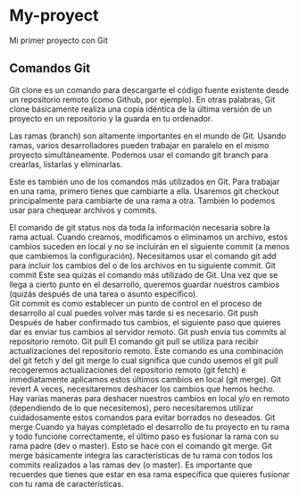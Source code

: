 # My-proyect
Mi primer proyecto con Git
## Comandos Git

Git clone es un comando para descargarte el código fuente existente desde un repositorio remoto (como Github, por ejemplo). En otras palabras, Git clone básicamente realiza una copia idéntica de la última versión de un proyecto en un repositorio y la guarda en tu ordenador.

Las ramas (branch) son altamente importantes en el mundo de Git. Usando ramas, varios desarrolladores pueden trabajar en paralelo en el mismo proyecto simultáneamente. Podemos usar el comando git branch para crearlas, listarlas y eliminarlas.

Este es también uno de los comandos más utilizados en Git. Para trabajar en una rama, primero tienes que cambiarte a ella. Usaremos git checkout principalmente para cambiarte de una rama a otra. También lo podemos usar para chequear archivos y commits.

El comando de git status nos da toda la información necesaria sobre la rama actual.
Cuando creamos, modificamos o eliminamos un archivo, estos cambios suceden en local y no se incluirán en el siguiente commit (a menos que cambiemos la configuración).
Necesitamos usar el comando git add para incluir los cambios del o de los archivos en tu siguiente commit.
Git commit
Este sea quizás el comando más utilizado de Git. Una vez que se llega a cierto punto en el desarrollo, queremos guardar nuestros cambios (quizás después de una tarea o asunto específico).  
Git commit es como establecer un punto de control en el proceso de desarrollo al cual puedes volver más tarde si es necesario.
Git push
Después de haber confirmado tus cambios, el siguiente paso que quieres dar es enviar tus cambios al servidor remoto. Git push envía tus commits al repositorio remoto.
Git pull
El comando git pull se utiliza para recibir actualizaciones del repositorio remoto. Este comando es una combinación del git fetch y del git merge lo cual significa que cundo usemos el git pull recogeremos actualizaciones del repositorio remoto (git fetch) e inmediatamente aplicamos estos últimos cambios en local (git merge).
Git revert
A veces, necesitaremos deshacer los cambios que hemos hecho. Hay varias maneras para deshacer nuestros cambios en local y/o en remoto (dependiendo de lo que necesitemos), pero necesitaremos utilizar cuidadosamente estos comandos para evitar borrados no deseados.
Git merge
Cuando ya hayas completado el desarrollo de tu proyecto en tu rama y todo funcione correctamente, el último paso es fusionar la rama con su rama padre (dev o master). Esto se hace con el comando git merge.
Git merge básicamente integra las características de tu rama con todos los commits realizados a las ramas dev (o master).  Es importante que recuerdes que tienes que estar en esa rama específica que quieres fusionar  con tu rama de características.
